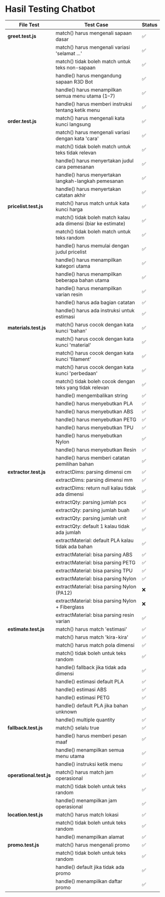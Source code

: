 # Hasil Testing Chatbot

| File Test              | Test Case                              | Status |
|-------------------------|----------------------------------------|--------|
| **greet.test.js**       | match() harus mengenali sapaan dasar | ✅ |
|                         | match() harus mengenali variasi 'selamat ...' | ✅ |
|                         | match() tidak boleh match untuk teks non-sapaan | ✅ |
|                         | handle() harus mengandung sapaan R3D Bot | ✅ |
|                         | handle() harus menampilkan semua menu utama (1–7) | ✅ |
|                         | handle() harus memberi instruksi tentang ketik menu | ✅ |
| **order.test.js**       | match() harus mengenali kata kunci langsung | ✅ |
|                         | match() harus mengenali variasi dengan kata 'cara' | ✅ |
|                         | match() tidak boleh match untuk teks tidak relevan | ✅ |
|                         | handle() harus menyertakan judul cara pemesanan | ✅ |
|                         | handle() harus menyertakan langkah-langkah pemesanan | ✅ |
|                         | handle() harus menyertakan catatan akhir | ✅ |
| **pricelist.test.js**   | match() harus match untuk kata kunci harga | ✅ |
|                         | match() tidak boleh match kalau ada dimensi (biar ke estimate) | ✅ |
|                         | match() tidak boleh match untuk teks random | ✅ |
|                         | handle() harus memulai dengan judul pricelist | ✅ |
|                         | handle() harus menampilkan kategori utama | ✅ |
|                         | handle() harus menampilkan beberapa bahan utama | ✅ |
|                         | handle() harus menampilkan varian resin | ✅ |
|                         | handle() harus ada bagian catatan | ✅ |
|                         | handle() harus ada instruksi untuk estimasi | ✅ |
| **materials.test.js**   | match() harus cocok dengan kata kunci 'bahan' | ✅ |
|                         | match() harus cocok dengan kata kunci 'material' | ✅ |
|                         | match() harus cocok dengan kata kunci 'filament' | ✅ |
|                         | match() harus cocok dengan kata kunci 'perbedaan' | ✅ |
|                         | match() tidak boleh cocok dengan teks yang tidak relevan | ✅ |
|                         | handle() mengembalikan string | ✅ |
|                         | handle() harus menyebutkan PLA | ✅ |
|                         | handle() harus menyebutkan ABS | ✅ |
|                         | handle() harus menyebutkan PETG | ✅ |
|                         | handle() harus menyebutkan TPU | ✅ |
|                         | handle() harus menyebutkan Nylon | ✅ |
|                         | handle() harus menyebutkan Resin | ✅ |
|                         | handle() harus memberi catatan pemilihan bahan | ✅ |
| **extractor.test.js**   | extractDims: parsing dimensi cm | ✅ |
|                         | extractDims: parsing dimensi mm | ✅ |
|                         | extractDims: return null kalau tidak ada dimensi | ✅ |
|                         | extractQty: parsing jumlah pcs | ✅ |
|                         | extractQty: parsing jumlah buah | ✅ |
|                         | extractQty: parsing jumlah unit | ✅ |
|                         | extractQty: default 1 kalau tidak ada jumlah | ✅ |
|                         | extractMaterial: default PLA kalau tidak ada bahan | ✅ |
|                         | extractMaterial: bisa parsing ABS | ✅ |
|                         | extractMaterial: bisa parsing PETG | ✅ |
|                         | extractMaterial: bisa parsing TPU | ✅ |
|                         | extractMaterial: bisa parsing Nylon | ✅ |
|                         | extractMaterial: bisa parsing Nylon (PA12) | ❌ |
|                         | extractMaterial: bisa parsing Nylon + Fiberglass | ❌ |
|                         | extractMaterial: bisa parsing resin varian | ✅ |
| **estimate.test.js**    | match() harus match 'estimasi' | ✅ |
|                         | match() harus match 'kira-kira' | ✅ |
|                         | match() harus match pola dimensi | ✅ |
|                         | match() tidak boleh untuk teks random | ✅ |
|                         | handle() fallback jika tidak ada dimensi | ✅ |
|                         | handle() estimasi default PLA | ✅ |
|                         | handle() estimasi ABS | ✅ |
|                         | handle() estimasi PETG | ✅ |
|                         | handle() default PLA jika bahan unknown | ✅ |
|                         | handle() multiple quantity | ✅ |
| **fallback.test.js**    | match() selalu true | ✅ |
|                         | handle() harus memberi pesan maaf | ✅ |
|                         | handle() menampilkan semua menu utama | ✅ |
|                         | handle() instruksi ketik menu | ✅ |
| **operational.test.js** | match() harus match jam operasional | ✅ |
|                         | match() tidak boleh untuk teks random | ✅ |
|                         | handle() menampilkan jam operasional | ✅ |
| **location.test.js**    | match() harus match lokasi | ✅ |
|                         | match() tidak boleh untuk teks random | ✅ |
|                         | handle() menampilkan alamat | ✅ |
| **promo.test.js**       | match() harus mengenali promo | ✅ |
|                         | match() tidak boleh untuk teks random | ✅ |
|                         | handle() default jika tidak ada promo | ✅ |
|                         | handle() menampilkan daftar promo | ✅ |

